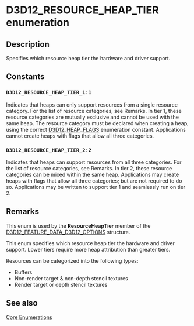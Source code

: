 # D3D12_RESOURCE_HEAP_TIER enumeration

## Description

Specifies which resource heap tier the hardware and driver support.

## Constants

### `D3D12_RESOURCE_HEAP_TIER_1:1`

Indicates that heaps can only support resources from a single resource category.
For the list of resource categories, see Remarks.
In tier 1, these resource categories are mutually exclusive and cannot be used with the same heap.
The resource category must be declared when creating a heap, using the correct [D3D12_HEAP_FLAGS](https://learn.microsoft.com/windows/desktop/api/d3d12/ne-d3d12-d3d12_heap_flags) enumeration constant.
Applications cannot create heaps with flags that allow all three categories.

### `D3D12_RESOURCE_HEAP_TIER_2:2`

Indicates that heaps can support resources from all three categories.
For the list of resource categories, see Remarks.
In tier 2, these resource categories can be mixed within the same heap.
Applications may create heaps with flags that allow all three categories; but are not required to do so.
Applications may be written to support tier 1 and seamlessly run on tier 2.

## Remarks

This enum is used by the **ResourceHeapTier** member of the [D3D12_FEATURE_DATA_D3D12_OPTIONS](https://learn.microsoft.com/windows/desktop/api/d3d12/ns-d3d12-d3d12_feature_data_d3d12_options) structure.

This enum specifies which resource heap tier the hardware and driver support.
Lower tiers require more heap attribution than greater tiers.

Resources can be categorized into the following types:

* Buffers
* Non-render target & non-depth stencil textures
* Render target or depth stencil textures

## See also

[Core Enumerations](https://learn.microsoft.com/windows/desktop/direct3d12/direct3d-12-enumerations)